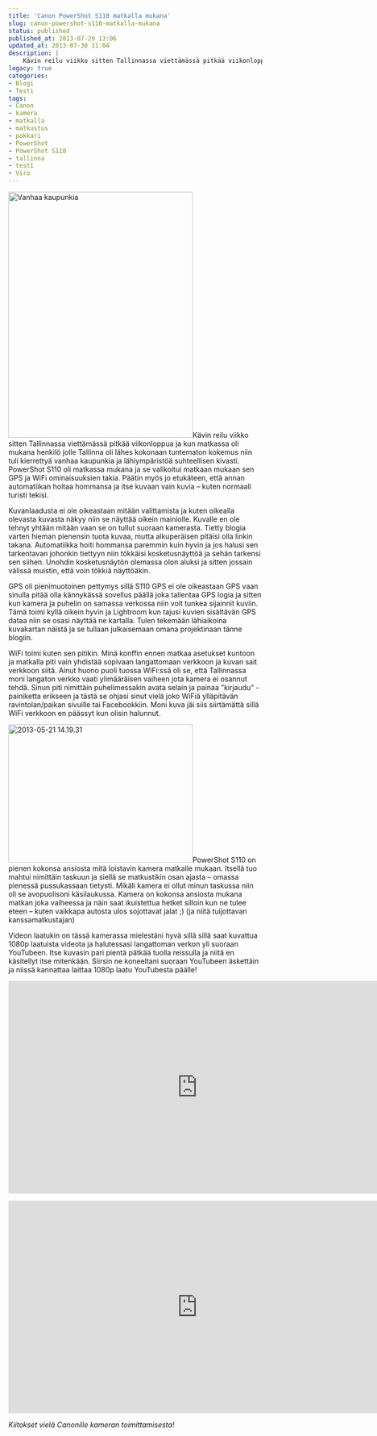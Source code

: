```yaml
---
title: 'Canon PowerShot S110 matkalla mukana'
slug: canon-powershot-s110-matkalla-mukana
status: published
published_at: 2013-07-29 13:06
updated_at: 2013-07-30 11:04
description: |
    Kävin reilu viikko sitten Tallinnassa viettämässä pitkää viikonloppua ja kun matkassa oli mukana henkilö jolle Tallinna oli lähes kokonaan tuntematon kokemus niin tuli kierrettyä vanhaa kaupunkia ja lähiympäristöä suhteellisen kivasti. PowerShot S110 oli matkassa mukana ja se valikoitui matkaan mukaan sen GPS ja WiFi ominaisuuksien takia. Päätin myös jo etukäteen, että annan automatiikan hoitaa hommansa… Jatka lukemista Canon PowerShot S110 matkalla mukana
legacy: true
categories:
- Blogi
- Testi
tags:
- Canon
- kamera
- matkalla
- matkustus
- pokkari
- PowerShot
- PowerShot S110
- tallinna
- testi
- Viro
---
```


<p><a href="https://cdn.markokaartinen.net/uploads/2013/07/2013-05-20-11.22.50.jpg"><img loading="lazy" decoding="async" class="alignright  wp-image-4142" alt="Vanhaa kaupunkia" src="https://cdn.markokaartinen.net/uploads/2013/07/2013-05-20-11.22.50-610x813.jpg" width="366" height="488" /></a>Kävin reilu viikko sitten Tallinnassa viettämässä pitkää viikonloppua ja kun matkassa oli mukana henkilö jolle Tallinna oli lähes kokonaan tuntematon kokemus niin tuli kierrettyä vanhaa kaupunkia ja lähiympäristöä suhteellisen kivasti. PowerShot S110 oli matkassa mukana ja se valikoitui matkaan mukaan sen GPS ja WiFi ominaisuuksien takia. Päätin myös jo etukäteen, että annan automatiikan hoitaa hommansa ja itse kuvaan vain kuvia &#8211; kuten normaali turisti tekisi.</p>
<p>Kuvanlaadusta ei ole oikeastaan mitään valittamista ja kuten oikealla olevasta kuvasta näkyy niin se näyttää oikein mainiolle. Kuvalle en ole tehnyt yhtään mitään vaan se on tullut suoraan kamerasta. Tietty blogia varten hieman pienensin tuota kuvaa, mutta alkuperäisen pitäisi olla linkin takana. Automatiikka hoiti hommansa paremmin kuin hyvin ja jos halusi sen tarkentavan johonkin tiettyyn niin tökkäisi kosketusnäyttöä ja sehän tarkensi sen siihen. Unohdin kosketusnäytön olemassa olon aluksi ja sitten jossain välissä muistin, että voin tökkiä näyttöäkin.</p>
<p>GPS oli pienimuotoinen pettymys sillä S110 GPS ei ole oikeastaan GPS vaan sinulla pitää olla kännykässä sovellus päällä joka tallentaa GPS logia ja sitten kun kamera ja puhelin on samassa verkossa niin voit tunkea sijainnit kuviin. Tämä toimi kyllä oikein hyvin ja Lightroom kun tajusi kuvien sisältävän GPS dataa niin se osasi näyttää ne kartalla. Tulen tekemään lähiaikoina kuvakartan näistä ja se tullaan julkaisemaan omana projektinaan tänne blogiin.</p>
<p>WiFi toimi kuten sen pitikin. Minä konffin ennen matkaa asetukset kuntoon ja matkalla piti vain yhdistää sopivaan langattomaan verkkoon ja kuvan sait verkkoon siitä. Ainut huono puoli tuossa WiFi:ssä oli se, että Tallinnassa moni langaton verkko vaati ylimääräisen vaiheen jota kamera ei osannut tehdä. Sinun piti nimittäin puhelimessakin avata selain ja painaa &#8221;kirjaudu&#8221; -painiketta erikseen ja tästä se ohjasi sinut vielä joko WiFiä ylläpitävän ravintolan/paikan sivuille tai Facebookkiin. Moni kuva jäi siis siirtämättä sillä WiFi verkkoon en päässyt kun olisin halunnut.</p>
<p><a href="https://cdn.markokaartinen.net/uploads/2013/07/2013-05-21-14.19.31.jpg"><img loading="lazy" decoding="async" class="alignright  wp-image-4143" alt="2013-05-21 14.19.31" src="https://cdn.markokaartinen.net/uploads/2013/07/2013-05-21-14.19.31-610x457.jpg" width="366" height="274" /></a>PowerShot S110 on pienen kokonsa ansiosta mitä loistavin kamera matkalle mukaan. Itsellä tuo mahtui nimittäin taskuun ja siellä se matkustikin osan ajasta &#8211; omassa pienessä pussukassaan tietysti. Mikäli kamera ei ollut minun taskussa niin oli se avopuolisoni käsilaukussa. Kamera on kokonsa ansiosta mukana matkan joka vaiheessa ja näin saat ikuistettua hetket silloin kun ne tulee eteen &#8211; kuten vaikkapa autosta ulos sojottavat jalat ;) (ja niitä tuijottavan kanssamatkustajan)</p>
<p>Videon laatukin on tässä kamerassa mielestäni hyvä sillä sillä saat kuvattua 1080p laatuista videota ja halutessasi langattoman verkon yli suoraan YouTubeen. Itse kuvasin pari pientä pätkää tuolla reissulla ja niitä en käsitellyt itse mitenkään. Siirsin ne koneeltani suoraan YouTubeen äskettäin ja niissä kannattaa laittaa 1080p laatu YouTubesta päälle!</p>
<p><iframe loading="lazy" title="Tallinnan matkalla - Laivasta näkyviä maisemia" width="750" height="422" src="https://www.youtube.com/embed/tn0wEIqCM3c?feature=oembed" frameborder="0" allow="accelerometer; autoplay; clipboard-write; encrypted-media; gyroscope; picture-in-picture" allowfullscreen></iframe></p>
<p><iframe loading="lazy" title="Tallinnan matkalla - Tallinnan vanhaa kaupunkia" width="750" height="422" src="https://www.youtube.com/embed/IiC6I3hosAc?feature=oembed" frameborder="0" allow="accelerometer; autoplay; clipboard-write; encrypted-media; gyroscope; picture-in-picture" allowfullscreen></iframe></p>
<p><em>Kiitokset vielä Canonille kameran toimittamisesta!</em></p>
